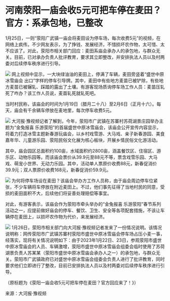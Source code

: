 # 河南荥阳一庙会收5元可把车停在麦田？官方：系承包地，已整改

1月25日，一则“荥阳广武镇一庙会将麦田设为停车场，每次收费5元”的视频，在网络上疯传。不少网友表示，为了挣钱、发展经济，不惜损坏农作物，太可惜、太不应该了。对此，荥阳市相关部门回应：麦田系庙会承办人的承包地，与群众无关。目前，已对承办负责人批评教育，要求其立即整改，并安排执法人员以及村两委对后续停车秩序进行引导。

![](https://inews.gtimg.com/newsapp_bt/0/15628972126/1000)
网上视频中显示，一大块绿油油的麦田上，停满了车辆，麦田旁竖着“盛世中原冰雪庙会
出口”字样的停车引导牌。其中，麦田中有些地方麦苗已被铲除，有些地方麦苗已被辗轧、踩踏的露出了土壤。有游客现场质询停车场工作人员：麦苗压轧死了咋办？该工作人员说，麦苗轧死就轧死吧。

当时村民称，该庙会的时间为1月19日（腊月二十八）至2月6日（正月十六）。每天，庙会有千余辆车停放在麦地里，每次停车收费5元。

![](https://inews.gtimg.com/newsapp_bt/0/15628972130/1000)
大河报·豫视频记者了解到，今年，荥阳市广武镇在苏寨村苏荷湖景庄园举办主题为“金兔报喜
乐游荥阳”的首届盛世中原冰雪庙会，该庙会公开宣传内容显示，将着力打造冰雪主题新春游玩庙会，以乡村戏雪游、大马戏、亲子新春游园、美食嘉年华、儿童游乐园、荥阳民俗文化展为核心板块，开展乡情民俗文化游活动。

其中，庙会园区总面积约100亩，水域面积约2800亩，涵盖餐饮区、住宿区、游乐区、动物乐园等。而该庙会票价从39.9元至88元不等，票含戏雪乐园、大马戏、萌宠小世界、无动力乐园。其中，活动单人票原价收费88元，新春促消价39.9元；双人票原价收费168元，新春促消价59.9元。

![](https://inews.gtimg.com/newsapp_bt/0/15628972125/1000)
为何将停车场设在麦田？该庙会举办方工作人员称，由于庙会周边停车位紧张，不少车辆将车停放在附近麦田上。不过，他们事先征得了当地村民的同意，受损的麦田面积不大，后续他们将妥善处理赔偿等事宜。

对此，有游客表示，该庙会作为荥阳市牵头举办的“金兔报喜
乐游荥阳”春节系列活动之一，应提前做好庙会的停车、餐饮、卫生、安全等各项配套措施，不该让车辆停在麦田上，以损坏农作物为代价，来发展经济。

![](https://inews.gtimg.com/newsapp_bt/0/15628972129/1000)
1月26日，荥阳市相关部门向大河报·豫视频记者发来了一份情况说明。该情况说明称：网传荥阳市广武镇苏寨村荥阳市盛世中原冰雪庙会停车场占压小麦一事，经落实，现将有关情况说明如下：由于2023年1月22日、23日，参观荥阳市盛世中原冰雪庙会的人员、车辆激增，荥阳市盛世中原冰雪庙会组委会临时使用了苏荷湖景负责人苏某某（荥阳市盛世中原冰雪庙会承办人之一）的承包地，与群众无关。荥阳市广武镇政府已对盛世中原冰雪庙会组委会负责人进行了批评教育，同时要求他们立即进行了整改，目前已安排执法人员以及村两委对后续停车秩序进行引导。

（原标题为《荥阳一庙会收5元可把车停在麦田？官方回应来了！》）

来源：大河报·豫视频

